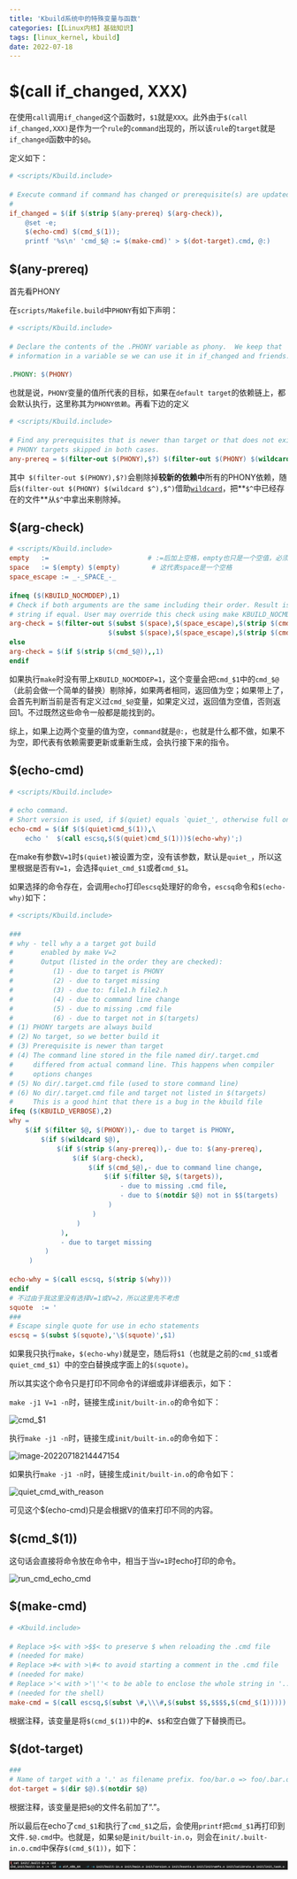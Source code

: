 ```yaml
---
title: 'Kbuild系统中的特殊变量与函数'
categories: [【Linux内核】基础知识]
tags: [linux_kernel, kbuild]
date: 2022-07-18
---
```


# $(call if_changed, XXX)

在使用```call```调用```if_changed```这个函数时，```$1```就是```XXX```。此外由于```$(call if_changed,XXX)```是作为一个```rule```的```command```出现的，所以该```rule```的```target```就是```if_changed```函数中的```$@```。

定义如下：

```makefile
# <scripts/Kbuild.include>

# Execute command if command has changed or prerequisite(s) are updated.
#
if_changed = $(if $(strip $(any-prereq) $(arg-check)),                       \
	@set -e;                                                             \
	$(echo-cmd) $(cmd_$(1));                                             \
	printf '%s\n' 'cmd_$@ := $(make-cmd)' > $(dot-target).cmd, @:)

```

## $(any-prereq)

首先看PHONY

在```scripts/Makefile.build```中```PHONY```有如下声明：

```makefile
# <scripts/Kbuild.include>

# Declare the contents of the .PHONY variable as phony.  We keep that
# information in a variable se we can use it in if_changed and friends.

.PHONY: $(PHONY)
```

也就是说，```PHONY```变量的值所代表的目标，如果在```default target```的依赖链上，都会默认执行，这里称其为```PHONY依赖```。再看下边的定义

```makefile
# <scripts/Kbuild.include>

# Find any prerequisites that is newer than target or that does not exist.
# PHONY targets skipped in both cases.
any-prereq = $(filter-out $(PHONY),$?) $(filter-out $(PHONY) $(wildcard $^),$^)
```

其中``` $(filter-out $(PHONY),$?)```会剔除掉**较新的依赖中**所有的PHONY依赖，随后```$(filter-out $(PHONY) $(wildcard $^),$^)```借助[```wildcard```](https://blog.csdn.net/liangkaiming/article/details/6267357)，把**```$^```中已经存在的文件**从```$^```中拿出来剔除掉。

## $(arg-check)

```makefile
# <scripts/Kbuild.include>
empty   :=						   # :=后加上空格，empty也只是一个空值，必须用下边的方法给space赋值
space   := $(empty) $(empty)		# 这代表space是一个空格
space_escape := _-_SPACE_-_		

ifneq ($(KBUILD_NOCMDDEP),1)
# Check if both arguments are the same including their order. Result is empty
# string if equal. User may override this check using make KBUILD_NOCMDDEP=1
arg-check = $(filter-out $(subst $(space),$(space_escape),$(strip $(cmd_$@))), \		# 将cmd_XX中空白替换成_-_SPACE_-_
                         $(subst $(space),$(space_escape),$(strip $(cmd_$1))))
else
arg-check = $(if $(strip $(cmd_$@)),,1)
endif

```

如果执行```make```时没有带上```KBUILD_NOCMDDEP=1```，这个变量会把```cmd_$1```中的```cmd_$@```（此前会做一个简单的替换）剔除掉，如果两者相同，返回值为空；如果带上了，会首先判断当前是否有定义过```cmd_$@```变量，如果定义过，返回值为空值，否则返回1。不过既然这些命令一般都是能找到的。

综上，如果上边两个变量的值为空，```command```就是```@:```，也就是什么都不做，如果不为空，即代表有依赖需要更新或重新生成，会执行接下来的指令。



## $(echo-cmd)

```makefile
# <scripts/Kbuild.include>

# echo command.
# Short version is used, if $(quiet) equals `quiet_', otherwise full one.
echo-cmd = $(if $($(quiet)cmd_$(1)),\
	echo '  $(call escsq,$($(quiet)cmd_$(1)))$(echo-why)';)
```

在make有参数```V=1```时```$(quiet)```被设置为空，没有该参数，默认是```quiet_```，所以这里根据是否有```V=1```，会选择```quiet_cmd_$1```或者```cmd_$1```。

如果选择的命令存在，会调用```echo```打印```escsq```处理好的命令，```escsq```命令和```$(echo-why)```如下：

```makefile
# <scripts/Kbuild.include>

###
# why - tell why a a target got build
#       enabled by make V=2
#       Output (listed in the order they are checked):
#          (1) - due to target is PHONY
#          (2) - due to target missing
#          (3) - due to: file1.h file2.h
#          (4) - due to command line change
#          (5) - due to missing .cmd file
#          (6) - due to target not in $(targets)
# (1) PHONY targets are always build
# (2) No target, so we better build it
# (3) Prerequisite is newer than target
# (4) The command line stored in the file named dir/.target.cmd
#     differed from actual command line. This happens when compiler
#     options changes
# (5) No dir/.target.cmd file (used to store command line)
# (6) No dir/.target.cmd file and target not listed in $(targets)
#     This is a good hint that there is a bug in the kbuild file
ifeq ($(KBUILD_VERBOSE),2)
why =                                                                        \
    $(if $(filter $@, $(PHONY)),- due to target is PHONY,                    \
        $(if $(wildcard $@),                                                 \
            $(if $(strip $(any-prereq)),- due to: $(any-prereq),             \
                $(if $(arg-check),                                           \
                    $(if $(cmd_$@),- due to command line change,             \
                        $(if $(filter $@, $(targets)),                       \
                            - due to missing .cmd file,                      \
                            - due to $(notdir $@) not in $$(targets)         \
                         )                                                   \
                     )                                                       \
                 )                                                           \
             ),                                                              \
             - due to target missing                                         \
         )                                                                   \
     )

echo-why = $(call escsq, $(strip $(why)))
endif
# 不过由于我这里没有选择V=1或V=2，所以这里先不考虑
squote  := '
###
# Escape single quote for use in echo statements
escsq = $(subst $(squote),'\$(squote)',$1)
```

如果我只执行```make```，```$(echo-why)```就是空，随后将```$1```（也就是之前的```cmd_$1```或者```quiet_cmd_$1```）中的空白替换成字面上的```$(squote)```。

所以其实这个命令只是打印不同命令的详细或非详细表示，如下：

```make -j1 V=1 -n```时，链接生成```init/built-in.o```的命令如下：

![cmd_$1](..\pic\3\cmd.png)

执行```make -j1 -n```时，链接生成```init/built-in.o```的命令如下：

![image-20220718214447154](C:\Users\13521\WebstormProjects\vuepress-reco.github.io\blogs\linux_kernel\0.basic_knowledge\pic\3\quiet_cmd.png)

如果执行```make -j1 -n```时，链接生成```init/built-in.o```的命令如下：

![quiet_cmd_with_reason](..\pic\3\quiet_cmd_with_reason.png)

可见这个$(echo-cmd)只是会根据V的值来打印不同的内容。

## $(cmd_$(1))

这句话会直接将命令放在命令中，相当于当```V=1```时echo打印的命令。

![run_cmd_echo_cmd](..\pic\3\run_cmd_echo_cmd.png)

## $(make-cmd)

```makefile
# <Kbuild.include>

# Replace >$< with >$$< to preserve $ when reloading the .cmd file
# (needed for make)
# Replace >#< with >\#< to avoid starting a comment in the .cmd file
# (needed for make)
# Replace >'< with >'\''< to be able to enclose the whole string in '...'
# (needed for the shell)
make-cmd = $(call escsq,$(subst \#,\\\#,$(subst $$,$$$$,$(cmd_$(1)))))
```

根据注释，该变量是将```$(cmd_$(1))```中的```#```、```$$```和空白做了下替换而已。

## $(dot-target)

```makefile
###
# Name of target with a '.' as filename prefix. foo/bar.o => foo/.bar.o
dot-target = $(dir $@).$(notdir $@)
```

根据注释，该变量是把```$@```的文件名前加了“.”。

所以最后在echo了```cmd_$1```和执行了```cmd_$1```之后，会使用```printf```把```cmd_$1```再打印到文件```.$@.cmd```中。也就是，如果```$@```是```init/built-in.o```，则会在```init/.built-in.o.cmd```中保存```$(cmd_$(1))```，如下：

![if_changed_printf_cmd](..\pic\3\if_changed_printf_cmd.png)

